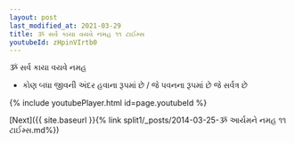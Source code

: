 ```yaml
---
layout: post
last_modified_at: 2021-03-29
title: ૐ સર્વ કાયા વયવે નમહ ૧૧ ટાઈમ્સ
youtubeId: zHpinVIrtb0
---
```

 
 
 ૐ સર્વ કાયા વયવે નમહ  
 
 -  કોણ બધા જીવની અંદર હવાના રૂપમાં છે / જે પવનના રૂપમાં છે જે સર્વત્ર છે 
 
  
 
  
 
 
 
 
 
 


{% include youtubePlayer.html id=page.youtubeId %}
 
[Next]({{ site.baseurl }}{% link  split1/_posts/2014-03-25-ૐ આર્યમને નમહ ૧૧ ટાઈમ્સ.md%})
 
